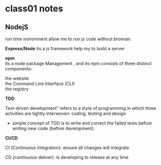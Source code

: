 # class01 notes  

## NodejS 
 run time invironment  allow me to run js code without browser.    

 **Express/Node**
 its a js  framework help my to build a server 



 **npm**  
 its a node package Management , and its npm consists of three distinct components:

the website    
the Command Line Interface (CLI)   
the registry    

**TDD**

Test-driven development” refers to a style of programming in which three activities are tightly interwoven: coding, testing  and design       

-  simple concept of TDD is to write and correct the failed tests before writing new code (before development). 

**CI/CD**

CI (Continuous integration): ensure all changes will integrate.

CD (continuous deliver): is developing to release at any time